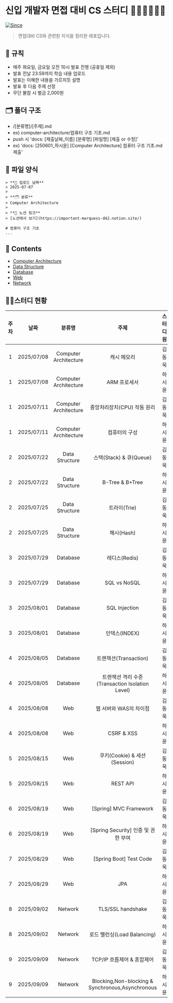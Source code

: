# 신입 개발자 면접 대비 CS 스터디 👨🏻‍💻👩🏻‍💻 

[![Since](https://img.shields.io/badge/since-2025.07.08-333333.svg?style=flat-square)](https://github.com/shunnnl/cs-study)
> 면접대비 CS와 관련된 지식을 정리한 레포입니다.

## 🌳 규칙

- 매주 화요일, 금요일 오전 10시 발표 진행 (공휴일 제외)
- 발표 전날 23:59까지 학습 내용 업로드
- 발표는 이해한 내용을 가르치듯 설명
- 발표 후 다음 주제 선정
- 무단 불참 시 벌금 2,000원

## 🗂 폴더 구조

- /[분류명]/[주제].md
- ex) computer-architecture/컴퓨터 구조 기초.md
- push 시 'docs: [제출날짜_이름] [분류명] [파일명] [제출 or 수정]'
- ex) 'docs: [250601_하시윤] [Computer Architecture] 컴퓨터 구조 기초.md 제출'

## 🐼 파일 양식

```
> **📅 업로드 날짜**  
> 2025-07-07  
>
> **🗂 분류**  
> Computer Architecture  
>
> **🔗 노션 링크**  
> [노션에서 보기](https://important-marquess-d42.notion.site/)

# 컴퓨터 구조 기초
...
```

## 📖 Contents
* [Computer Architecture](https://github.com/shunnnl/cs-study/blob/main/computer-architecture/README.md)
* [Data Structure](https://github.com/shunnnl/cs-study/blob/main/data-structure/README.md)
* [Database](https://github.com/shunnnl/cs-study/blob/main/database/README.md)
* [Web](https://github.com/shunnnl/cs-study/blob/main/web/README.md)
* [Network](https://github.com/shunnnl/cs-study/tree/main/network/README.md)
## 🏃‍♂️스터디 현황
|주차|날짜|분류명|주제|스터디원|
|:-:|:-:|:-:|:-:|:-:|
|1|2025/07/08|Computer Architecture|캐시 메모리|김동욱|
|1|2025/07/08|Computer Architecture|ARM 프로세서|하시윤|
|1|2025/07/11|Computer Architecture|중앙처리장치(CPU) 작동 원리|김동욱|
|1|2025/07/11|Computer Architecture|컴퓨터의 구성|하시윤|
|2|2025/07/22|Data Structure|스택(Stack) & 큐(Queue)|김동욱|
|2|2025/07/22|Data Structure|B-Tree & B+Tree|하시윤|
|2|2025/07/25|Data Structure|트라이(Trie)|김동욱|
|2|2025/07/25|Data Structure|해시(Hash)|하시윤|
|3|2025/07/29|Database|레디스(Redis)|김동욱|
|3|2025/07/29|Database|SQL vs NoSQL|하시윤|
|3|2025/08/01|Database|SQL Injection|김동욱|
|3|2025/08/01|Database|인덱스(INDEX)|하시윤|
|4|2025/08/05|Database|트랜잭션(Transaction)|김동욱|
|4|2025/08/05|Database|트랜잭션 격리 수준(Transaction Isolation Level)|하시윤|
|4|2025/08/08|Web|웹 서버와 WAS의 차이점|김동욱|
|4|2025/08/08|Web|CSRF & XSS|하시윤|
|5|2025/08/15|Web|쿠키(Cookie) & 세션(Session)|김동욱|
|5|2025/08/15|Web|REST API|하시윤|
|6|2025/08/19|Web|[Spring] MVC Framework|김동욱|
|6|2025/08/19|Web|[Spring Security] 인증 및 권한 부여|하시윤|
|7|2025/08/29|Web|[Spring Boot] Test Code|김동욱|
|7|2025/08/29|Web|JPA|하시윤|
|8|2025/09/02|Network|TLS/SSL handshake|김동욱|
|8|2025/09/02|Network|로드 밸런싱(Load Balancing)|하시윤|
|9|2025/09/09|Network|TCP/IP 흐름제어 & 혼잡제어|김동욱|
|9|2025/09/09|Network|Blocking,Non-blocking & Synchronous,Asynchronous|하시윤|


